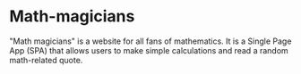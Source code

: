 # Math-magicians
"Math magicians" is a website for all fans of mathematics. It is a Single Page App (SPA) that allows users to make simple calculations and read a random math-related quote.
